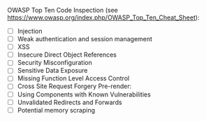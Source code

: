 OWASP Top Ten Code Inspection (see https://www.owasp.org/index.php/OWASP_Top_Ten_Cheat_Sheet):
- [ ] Injection	
- [ ] Weak authentication and session management
- [ ] XSS	
- [ ] Insecure Direct Object References
- [ ] Security Misconfiguration	
- [ ] Sensitive Data Exposure
- [ ] Missing Function Level Access Control
- [ ] Cross Site Request Forgery	Pre-render:
- [ ] Using Components with Known Vulnerabilities	
- [ ] Unvalidated Redirects and Forwards 
- [ ] Potential memory scraping
